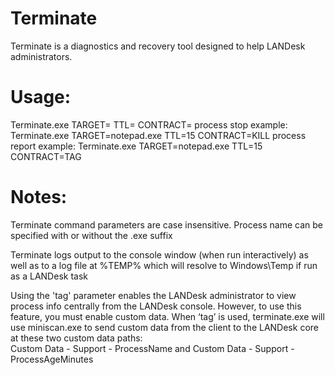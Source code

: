 # Terminate
Terminate is a diagnostics and recovery tool designed to help LANDesk administrators.

# Usage:
  Terminate.exe TARGET=<target-process-name> TTL=<max-process-age-in-minutes> CONTRACT=<TAG-or-KILL>
  process stop example: 
  Terminate.exe TARGET=notepad.exe TTL=15 CONTRACT=KILL
  process report example: 
  Terminate.exe TARGET=notepad.exe TTL=15 CONTRACT=TAG
  
# Notes:
  Terminate command parameters are case insensitive.  Process name can be specified with or without the .exe suffix
  
  Terminate logs output to the console window (when run interactively) as well as to a log file at %TEMP% which will resolve to Windows\\Temp if run as a LANDesk task
  
  Using the 'tag' parameter enables the LANDesk administrator to view process info centrally from the LANDesk console.  However, to use this feature, you must enable custom data.  When ‘tag’ is used, terminate.exe will use miniscan.exe to send custom data from the client to the LANDesk core at these two custom data paths:  
  Custom Data - Support - ProcessName
  and
  Custom Data - Support - ProcessAgeMinutes

